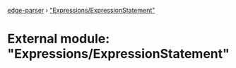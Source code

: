 [edge-parser](../README.md) › ["Expressions/ExpressionStatement"](_expressions_expressionstatement_.md)

# External module: "Expressions/ExpressionStatement"


